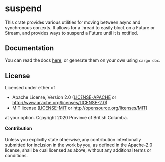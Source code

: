 # suspend

This crate provides various utilities for moving between async and synchronous contexts.
It allows for a thread to easily block on a Future or Stream, and provides ways to
suspend a Future until it is notified.

## Documentation

You can read the docs [here][docs], or generate them on your own using `cargo doc`.

[docs]: https://docs.rs/suspend

## License

Licensed under either of

- Apache License, Version 2.0 ([LICENSE-APACHE](LICENSE-APACHE) or http://www.apache.org/licenses/LICENSE-2.0)
- MIT license ([LICENSE-MIT](LICENSE-MIT) or http://opensource.org/licenses/MIT)

at your option. Copyright 2020 Province of British Columbia.

#### Contribution

Unless you explicitly state otherwise, any contribution intentionally submitted
for inclusion in the work by you, as defined in the Apache-2.0 license, shall be
dual licensed as above, without any additional terms or conditions.
